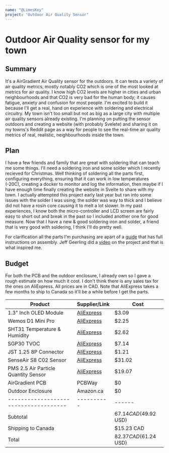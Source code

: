 ```yaml
---
name: "@LimesKey"
project: "Outdoor Air Quality Sensor"
---
```


# Outdoor Air Quality sensor for my town

## Summary

It's a AirGradient Air Quality sensor for the outdoors. It can tests a variety of air quality metrics, mostly notably CO2 which is one of the most looked at metrics for air quality. I know high CO2 levels are higher in cities and urban neighbourhoods and that CO2 is very bad for the human body; it causes fatigue, anxiety and confusion for most people. I'm excited to build it because I'll get a real, hand on experience with soldering and electrical circuitry. My town isn't too small but not as big as a large city with multiple air quality sensors already existing. I'm planning on putting the sensor outdoors and creating a website (with probably Svelete) and sharing it on my towns's Reddit page as a way for people to see the real-time air quality metrics of real, realistic, neighbourhoods inside the town. 

## Plan

I have a few friends and family that are great with soldering that can teach me some things. I'll need a soldering iron and some solder which I recently recieved for Christmas. Well thinking of soldering all the parts first, configuring everything, ensuring that it can work in low temperatures (-20C), creating a docker to monitor and log the information, then maybe if I have enough time finally creating the website in Svelte to share with my town. I actually attempted this project early last year but ran into some issues with the solder I was using; the solder was way to thick and I believe did not have a rosin core causing it to melt a lot slower. In my past experiences, I know both the micro-controller and LCD screen are fairly easy to short out and break in the past so I included another one for good measure. Now that I have a new & good soldering iron and solder, a friend that is very good with soldering, I think I'll do pretty well.

For clarification all the parts I'm purchasing are apart of a [guide](https://www.airgradient.com/open-airgradient/instructions/diy-pro/) that has full instructions on assembly. Jeff Geerling did a [video](https://www.youtube.com/watch?v=Cmr5VNALRAg&t=495s) on the project and that is what inspired me. 

## Budget

 For both the PCB and the outdoor enclosure, I already own so I gave a rough estimate on how much it cost. I don't think there is any sales tax for the ones on AliExpress. All prices are in CAD. Note that AliExpress takes a few months to ship to Canada so it'll be a while before I get the parts.

| Product         | Supplier/Link                         | Cost   |
| --------------- | ------------------------------------- | ------ |
| 1.3" Inch OLED Module| [AliExpress](https://www.aliexpress.com/item/32787898780.html?spm=a2g0o.cart.0.0.446b38daar2D9N&mp=1)| $3.09  |
| Wemos D1 Mini Pro | [AliExpress](https://www.aliexpress.com/item/32651747570.html?spm=a2g0o.cart.0.0.446b38daar2D9N&mp=1)  | $2.25  |
|SHT31 Temperature & Humidity| [AliExpress](https://www.aliexpress.com/item/1005001626776392.html?spm=a2g0o.cart.0.0.446b38daf3U6DT&mp=1)| $2.62|
|SGP30 TVOC|[AliExpress](https://www.aliexpress.com/item/4000004614708.html?spm=a2g0o.cart.0.0.446b38daf3U6DT&mp=1)|$7.14|
|JST 1.25 8P Connector|[AliExpress](https://www.aliexpress.com/item/4001122480470.html?spm=a2g0o.cart.0.0.446b38daf3U6DT&mp=1) | $1.21|
|SenseAir S8 C02 Sensor|[AliExpress](https://www.aliexpress.com/item/1005004123170360.html?spm=a2g0o.cart.0.0.446b38daf3U6DT&mp=1)| $31.02|
|PMS 2.5 Air Particle Quantity Sensor| [AliExpress](https://www.aliexpress.com/item/32944660534.html?spm=a2g0o.cart.0.0.446b38daf3U6DT&mp=1)| $19.07|
|AirGradient PCB|PCBWay|$0|
|Outdoor Enclosure| Amazon.ca| $0
|-------------------------------------|----------|------|
|Subtotal||$67.14 CAD ($49.92 USD)
|Shipping to Canada|| $15.23 CAD
| Total           |                                       | $82.37 CAD ($61.24 USD) |
